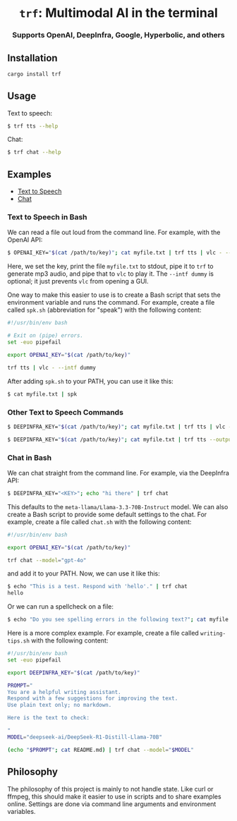 <h1 align="center"><code>trf</code>: Multimodal AI in the terminal</h1>

<h3 align="center">Supports OpenAI, DeepInfra, Google, Hyperbolic, and others</h3>

## Installation

```sh
cargo install trf
```

## Usage

Text to speech:

```sh
$ trf tts --help
```

Chat:

```sh
$ trf chat --help
```

## Examples

- [Text to Speech](#text-to-speech-in-bash)
- [Chat](#chat-in-bash)

### Text to Speech in Bash

We can read a file out loud from the command line.
For example, with the OpenAI API:

```sh
$ OPENAI_KEY="$(cat /path/to/key)"; cat myfile.txt | trf tts | vlc - --intf dummy
```

Here, we set the key, print the file `myfile.txt` to stdout, pipe it to `trf` to generate mp3 audio, and pipe that to `vlc` to play it.
The `--intf dummy` is optional; it just prevents `vlc` from opening a GUI.

One way to make this easier to use is to create a Bash script that sets the environment variable and runs the command.
For example, create a file called `spk.sh` (abbreviation for "speak") with the following content:

```bash
#!/usr/bin/env bash

# Exit on (pipe) errors.
set -euo pipefail

export OPENAI_KEY="$(cat /path/to/key)"

trf tts | vlc - --intf dummy
```

After adding `spk.sh` to your PATH, you can use it like this:

```sh
$ cat myfile.txt | spk
```

### Other Text to Speech Commands

```sh
$ DEEPINFRA_KEY="$(cat /path/to/key)"; cat myfile.txt | trf tts | vlc -
```

```sh
$ DEEPINFRA_KEY="$(cat /path/to/key)"; cat myfile.txt | trf tts --output myfile.mp3
```

### Chat in Bash

We can chat straight from the command line.
For example, via the DeepInfra API:

```sh
$ DEEPINFRA_KEY="<KEY>"; echo "hi there" | trf chat
```

This defaults to the `meta-llama/Llama-3.3-70B-Instruct` model.
We can also create a Bash script to provide some default settings to the chat.
For example, create a file called `chat.sh` with the following content:

```bash
#!/usr/bin/env bash

export OPENAI_KEY="$(cat /path/to/key)"

trf chat --model="gpt-4o"
```

and add it to your PATH.
Now, we can use it like this:

```sh
$ echo "This is a test. Respond with 'hello'." | trf chat
hello
```

Or we can run a spellcheck on a file:

```sh
$ echo "Do you see spelling errors in the following text?"; cat myfile.txt | trf chat
```

Here is a more complex example.
For example, create a file called `writing-tips.sh` with the following content:

```bash
#!/usr/bin/env bash
set -euo pipefail

export DEEPINFRA_KEY="$(cat /path/to/key)"

PROMPT="
You are a helpful writing assistant.
Respond with a few suggestions for improving the text.
Use plain text only; no markdown.

Here is the text to check:

"
MODEL="deepseek-ai/DeepSeek-R1-Distill-Llama-70B"

(echo "$PROMPT"; cat README.md) | trf chat --model="$MODEL"
```

## Philosophy

The philosophy of this project is mainly to not handle state.
Like curl or ffmpeg, this should make it easier to use in scripts and to share examples online.
Settings are done via command line arguments and environment variables.
